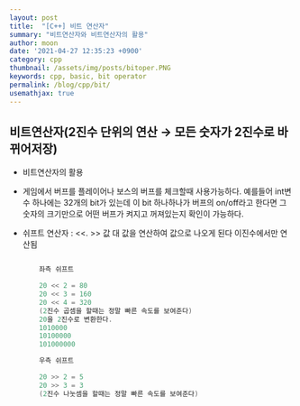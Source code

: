 ```yaml
---
layout: post
title:  "[C++] 비트 연산자"
summary: "비트연산자와 비트연산자의 활용"
author: moon
date: '2021-04-27 12:35:23 +0900'
category: cpp
thumbnail: /assets/img/posts/bitoper.PNG
keywords: cpp, basic, bit operator
permalink: /blog/cpp/bit/
usemathjax: true
---
```


## 비트연산자(2진수 단위의 연산 → 모든 숫자가 2진수로 바뀌어저장)

* 비트연산자의 활용

- 게임에서 버프를 플레이어나 보스의 버프를 체크할때 사용가능하다. 예를들어 int변수 하나에는 32개의 bit가 있는데 이 bit 하나하나가 버프의 on/off라고 한다면 그 숫자의 크기만으로 어떤 버프가 켜지고 꺼져있는지 	확인이 가능하다.

- 쉬프트 연산자 : <<. >> 값 대 값을 연산하여 값으로 나오게 된다 이진수에서만 연산됨

    ```cpp

    	좌측 쉬프트

    	20 << 2 = 80
    	20 << 3 = 160
    	20 << 4 = 320
    	(2진수 곱셈을 할때는 정말 빠른 속도를 보여준다)
    	20을 2진수로 변환한다.
    	1010000
    	10100000
    	101000000

    	우측 쉬프트

    	20 >> 2 = 5
    	20 >> 3 = 3
    	(2진수 나눗셈을 할때는 정말 빠른 속도를 보여준다)
    ```

